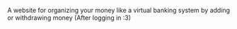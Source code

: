 A website for organizing your money like a virtual banking system by adding or withdrawing money (After logging in :3)
